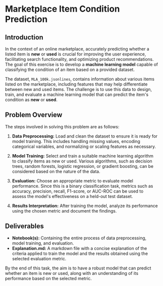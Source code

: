 # Marketplace Item Condition Prediction

## Introduction

In the context of an online marketplace, accurately predicting whether a listed item is **new** or **used** is crucial for improving the user experience, facilitating search functionality, and optimizing product recommendations. The goal of this exercise is to develop a **machine learning model** capable of classifying the condition of an item based on a provided dataset.

The dataset, `MLA_100k.jsonlines`, contains information about various items listed on the marketplace, including features that may help differentiate between new and used items. The challenge is to use this data to design, train, and evaluate a machine learning model that can predict the item's condition as **new** or **used**.

## Problem Overview

The steps involved in solving this problem are as follows:

1. **Data Preprocessing:** Load and clean the dataset to ensure it is ready for model training. This includes handling missing values, encoding categorical variables, and normalizing or scaling features as necessary.
  
2. **Model Training:** Select and train a suitable machine learning algorithm to classify items as new or used. Various algorithms, such as decision trees, random forests, logistic regression, or gradient boosting, can be considered based on the nature of the data.

3. **Evaluation:** Choose an appropriate metric to evaluate model performance. Since this is a binary classification task, metrics such as accuracy, precision, recall, F1-score, or AUC-ROC can be used to assess the model's effectiveness on a held-out test dataset.

4. **Results Interpretation:** After training the model, analyze its performance using the chosen metric and document the findings.

## Deliverables

- **Notebook(s):** Containing the entire process of data preprocessing, model training, and evaluation.
- **Explanation.md:** A markdown file with a concise explanation of the criteria applied to train the model and the results obtained using the selected evaluation metric.

By the end of this task, the aim is to have a robust model that can predict whether an item is new or used, along with an understanding of its performance based on the selected metric.

